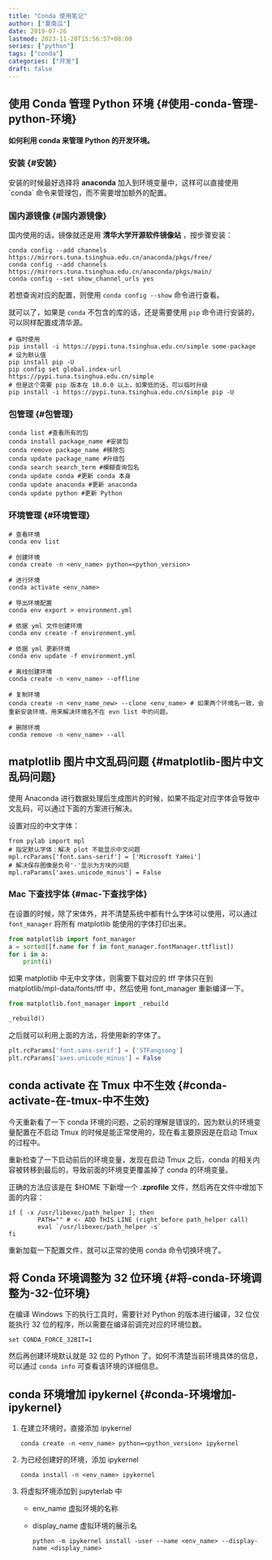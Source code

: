 ```yaml
---
title: "Conda 使用笔记"
author: ["夏南瓜"]
date: 2019-07-26
lastmod: 2023-11-20T15:56:57+08:00
series: ["python"]
tags: ["conda"]
categories: ["开发"]
draft: false
---
```


## 使用 Conda 管理 Python 环境 {#使用-conda-管理-python-环境}

**如何利用 conda 来管理 Python 的开发环境。**


### 安装 {#安装}

安装的时候最好选择将 ****anaconda**** 加入到环境变量中，这样可以直接使用 \`conda\` 命令来管理包，而不需要增加额外的配置。


### 国内源镜像 {#国内源镜像}

国内使用的话，镜像就还是用 ****清华大学开源软件镜像站**** ，按步骤安装：

```shell
conda config --add channels https://mirrors.tuna.tsinghua.edu.cn/anaconda/pkgs/free/
conda config --add channels https://mirrors.tuna.tsinghua.edu.cn/anaconda/pkgs/main/
conda config --set show_channel_urls yes
```

若想查询对应的配置，则使用 `conda config --show` 命令进行查看。

就可以了，如果是 `conda` 不包含的库的话，还是需要使用 `pip` 命令进行安装的，可以同样配置成清华源。

```shell
# 临时使用
pip install -i https://pypi.tuna.tsinghua.edu.cn/simple some-package
# 设为默认值
pip install pip -U
pip config set global.index-url https://pypi.tuna.tsinghua.edu.cn/simple
# 但是这个需要 pip 版本在 10.0.0 以上，如果低的话，可以临时升级
pip install -i https://pypi.tuna.tsinghua.edu.cn/simple pip -U
```


### 包管理 {#包管理}

```shell
conda list #查看所有的包
conda install package_name #安装包
conda remove package_name #移除包
conda update package_name #升级包
conda search search_term #模糊查询包名
conda update conda #更新 conda 本身
conda update anaconda #更新 anaconda
conda update python #更新 Python
```


### 环境管理 {#环境管理}

```shell
# 查看环境
conda env list

# 创建环境
conda create -n <env_name> python=<python_version>

# 进行环境
conda activate <env_name>

# 导出环境配置
conda env export > environment.yml

# 依据 yml 文件创建环境
conda env create -f environment.yml

# 依据 yml 更新环境
conda env update -f environment.yml

# 离线创建环境
conda create -n <env_name> --offline

# 复制环境
conda create -n <env_name_new> --clone <env_name> # 如果两个环境名一致，会重新安装环境，用来解决环境名不在 evn list 中的问题。

# 删除环境
conda remove -n <env_name> --all
```


## matplotlib 图片中文乱码问题 {#matplotlib-图片中文乱码问题}

使用 Anaconda 进行数据处理后生成图片的时候，如果不指定对应字体会导致中文乱码，可以通过下面的方案进行解决。

设置对应的中文字体：

```shell
from pylab import mpl
# 指定默认字体：解决 plot 不能显示中文问题
mpl.rcParams['font.sans-serif'] = ['Microsoft YaHei']
# 解决保存图像是负号'-'显示为方块的问题
mpl.raParams['axes.unicode_minus'] = False
```


### Mac 下查找字体 {#mac-下查找字体}

在设置的时候，除了宋体外，并不清楚系统中都有什么字体可以使用，可以通过 `font_manager` 将所有 matplotlib 能使用的字体打印出来。

```python
from matplotlib import font_manager
a = sorted([f.name for f in font_manager.fontManager.ttflist])
for i in a:
    print(i)
```

如果 matplotlib 中无中文字体，则需要下载对应的 tff 字体只在到 matplotlib/mpl-data/fonts/tff 中，然后使用 font_manager 重新编译一下。

```python
from matplotlib.font_manager import _rebuild

_rebuild()
```

之后就可以利用上面的方法，将使用新的字体了。

```python
plt.rcParams['font.sans-serif'] = ['STFangsong']
plt.rcParams['axes.unicode_minus'] = False
```


## conda activate 在 Tmux 中不生效 {#conda-activate-在-tmux-中不生效}

今天重新看了一下 conda 环境的问题，之前的理解是错误的，因为默认的环境变量配置在不启动 Tmux 的时候是能正常使用的，现在看主要原因是在启动 Tmux 的过程中。

重新检查了一下启动前后的环境变量，发现在启动 Tmux 之后，conda 的相关内容被转移到最后的，导致前面的环境变更覆盖掉了 conda 的环境变量。

正确的方法应该是在 $HOME 下新增一个 **.zprofile** 文件，然后再在文件中增加下面的内容：

```shell
if [ -x /usr/libexec/path_helper ]; then
        PATH="" # <- ADD THIS LINE (right before path_helper call)
        eval `/usr/libexec/path_helper -s`
fi
```

重新加载一下配置文件，就可以正常的使用 conda 命令切换环境了。


## 将 Conda 环境调整为 32 位环境 {#将-conda-环境调整为-32-位环境}

在编译 Windows 下的执行工具时，需要针对 Python 的版本进行编译，32 位仅能执行 32 位的程序，所以需要在编译前调完对应的环境位数。

```shell
set CONDA_FORCE_32BIT=1
```

然后再创建环境默认就是 32 位的 Python 了。如何不清楚当前环境具体的信息，可以通过 `conda info` 可查看该环境的详细信息。


## conda 环境增加 ipykernel {#conda-环境增加-ipykernel}

1.  在建立环境时，直接添加 ipykernel
    ```shell
    conda create -n <env_name> python=<python_version> ipykernel
    ```

2.  为已经创建好的环境，添加 ipykernel
    ```shell
    conda install -n <env_name> ipykernel
    ```

3.  将虚拟环境添加到 jupyterlab 中
    -   env_name 虚拟环境的名称

    -   display_name 虚拟环境的展示名
        ```shell
        python -m ipykernel install -user --name <env_name> --display-name <display_name>
        ```
